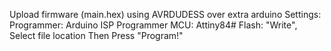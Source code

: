Upload firmware (main.hex) using AVRDUDESS over extra arduino 
Settings:
  Programmer: Arduino ISP Programmer
  MCU: Attiny84#
  Flash: "Write", Select file location
Then Press "Program!"
